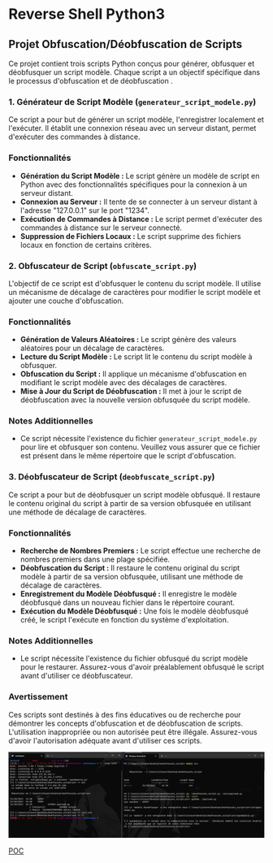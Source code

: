 # Reverse Shell Python3

## Projet Obfuscation/Déobfuscation de Scripts

Ce projet contient trois scripts Python conçus pour générer, obfusquer et déobfusquer un script modèle. Chaque script a un objectif spécifique dans le processus d'obfuscation et de déobfuscation .

### 1. Générateur de Script Modèle (`generateur_script_modele.py`)

Ce script a pour but de générer un script modèle, l'enregistrer localement et l'exécuter. Il établit une connexion réseau avec un serveur distant, permet d'exécuter des commandes à distance.

### Fonctionnalités

- **Génération du Script Modèle :** Le script génère un modèle de script en Python avec des fonctionnalités spécifiques pour la connexion à un serveur distant.
- **Connexion au Serveur :** Il tente de se connecter à un serveur distant à l'adresse "127.0.0.1" sur le port "1234".
- **Exécution de Commandes à Distance :** Le script permet d'exécuter des commandes à distance sur le serveur connecté.
- **Suppression de Fichiers Locaux :** Le script supprime des fichiers locaux en fonction de certains critères.

### 2. Obfuscateur de Script (`obfuscate_script.py`)

L'objectif de ce script est d'obfusquer le contenu du script modèle. Il utilise un mécanisme de décalage de caractères pour modifier le script modèle et ajouter une couche d'obfuscation.

### Fonctionnalités

- **Génération de Valeurs Aléatoires :** Le script génère des valeurs aléatoires pour un décalage de caractères.
- **Lecture du Script Modèle :** Le script lit le contenu du script modèle à obfusquer.
- **Obfuscation du Script :** Il applique un mécanisme d'obfuscation en modifiant le script modèle avec des décalages de caractères.
- **Mise à Jour du Script de Déobfuscation :** Il met à jour le script de déobfuscation avec la nouvelle version obfusquée du script modèle.

### Notes Additionnelles

- Ce script nécessite l'existence du fichier `generateur_script_modele.py` pour lire et obfusquer son contenu. Veuillez vous assurer que ce fichier est présent dans le même répertoire que le script d'obfuscation.

### 3. Déobfuscateur de Script (`deobfuscate_script.py`)

Ce script a pour but de déobfusquer un script modèle obfusqué. Il restaure le contenu original du script à partir de sa version obfusquée en utilisant une méthode de décalage de caractères.

### Fonctionnalités

- **Recherche de Nombres Premiers :** Le script effectue une recherche de nombres premiers dans une plage spécifiée.
- **Déobfuscation du Script :** Il restaure le contenu original du script modèle à partir de sa version obfusquée, utilisant une méthode de décalage de caractères.
- **Enregistrement du Modèle Déobfusqué :** Il enregistre le modèle déobfusqué dans un nouveau fichier dans le répertoire courant.
- **Exécution du Modèle Déobfusqué :** Une fois le modèle déobfusqué créé, le script l'exécute en fonction du système d'exploitation.

### Notes Additionnelles

- Le script nécessite l'existence du fichier obfusqué du script modèle pour le restaurer. Assurez-vous d'avoir préalablement obfusqué le script avant d'utiliser ce déobfuscateur.

### Avertissement

Ces scripts sont destinés à des fins éducatives ou de recherche pour démontrer les concepts d'obfuscation et de déobfuscation de scripts. L'utilisation inappropriée ou non autorisée peut être illégale. Assurez-vous d'avoir l'autorisation adéquate avant d'utiliser ces scripts.

![POC](poc.png)

[POC](https://youtu.be/_92vQwMH-Ak)

